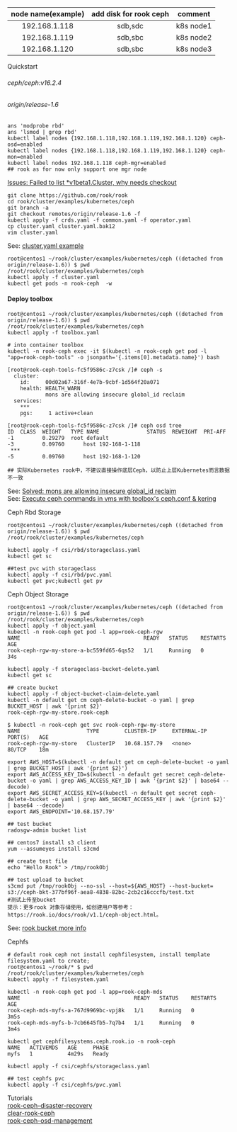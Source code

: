 | node name(example) | add disk for rook ceph | comment   |
| :----------------: | :--------------------: | --------- |
|   192.168.1.118    |        sdb,sdc         | k8s node1 |
|   192.168.1.119    |        sdb,sbc         | k8s node2 |
|   192.168.1.120    |        sdb,sbc         | k8s node3 |



Quickstart
######   ceph/ceph:v16.2.4
######   origin/release-1.6
```
ans 'modprobe rbd'
ans 'lsmod | grep rbd'
kubectl label nodes {192.168.1.118,192.168.1.119,192.168.1.120} ceph-osd=enabled  
kubectl label nodes {192.168.1.118,192.168.1.119,192.168.1.120} ceph-mon=enabled  
kubectl label nodes 192.168.1.118 ceph-mgr=enabled 
## rook as for now only support one mgr node      
```
[Issues: Failed to list *v1beta1.Cluster, why needs checkout](https://github.com/rook/rook/issues/2338)   
```
git clone https://github.com/rook/rook  
cd rook/cluster/examples/kubernetes/ceph  
git branch -a 
git checkout remotes/origin/release-1.6 -f   
kubectl apply -f crds.yaml -f common.yaml -f operator.yaml  
cp cluster.yaml cluster.yaml.bak12  
vim cluster.yaml  
```

See: [cluster.yaml example](https://github.com/Auggie321/kubernetes/blob/master/rookceph/example/cluster.yaml)   

``` 
root@centos1 ~/rook/cluster/examples/kubernetes/ceph ((detached from origin/release-1.6)) $ pwd
/root/rook/cluster/examples/kubernetes/ceph
kubectl apply -f cluster.yaml   
kubectl get pods -n rook-ceph  -w    
```

#### Deploy toolbox
```
root@centos1 ~/rook/cluster/examples/kubernetes/ceph ((detached from origin/release-1.6)) $ pwd
/root/rook/cluster/examples/kubernetes/ceph
kubectl apply -f toolbox.yaml

# into container toolbox
kubectl -n rook-ceph exec -it $(kubectl -n rook-ceph get pod -l "app=rook-ceph-tools" -o jsonpath='{.items[0].metadata.name}') bash

[root@rook-ceph-tools-fc5f9586c-z7csk /]# ceph -s
  cluster:
    id:     00d02a67-316f-4e7b-9cbf-1d564f20a071
    health: HEALTH_WARN
            mons are allowing insecure global_id reclaim
  services:
    ***
    pgs:     1 active+clean

[root@rook-ceph-tools-fc5f9586c-z7csk /]# ceph osd tree
ID  CLASS  WEIGHT   TYPE NAME               STATUS  REWEIGHT  PRI-AFF
-1         0.29279  root default                                     
-3         0.09760      host 192-168-1-118                           
 ***
-5         0.09760      host 192-168-1-120                           

## 实际Kubernetes rook中，不建议直接操作底层Ceph，以防止上层Kubernetes而言数据不一致
```
See: [Solved: mons are allowing insecure global_id reclaim ](https://github.com/rook/rook/issues/7746)  
See: [Execute ceph commands in vms with toolbox's ceph.conf & kering ](https://github.com/Auggie321/kubernetes/blob/master/rookceph/doc/RookCephClientConfiguration.md)   


Ceph Rbd Storage
```
root@centos1 ~/rook/cluster/examples/kubernetes/ceph ((detached from origin/release-1.6)) $ pwd
/root/rook/cluster/examples/kubernetes/ceph

kubectl apply -f csi/rbd/storageclass.yaml
kubectl get sc

##test pvc with storageclass
kubectl apply -f csi/rbd/pvc.yaml
kubectl get pvc;kubectl get pv
```

Ceph Object Storage
```
root@centos1 ~/rook/cluster/examples/kubernetes/ceph ((detached from origin/release-1.6)) $ pwd
/root/rook/cluster/examples/kubernetes/ceph
kubectl apply -f object.yaml
kubectl -n rook-ceph get pod -l app=rook-ceph-rgw
NAME                                       READY   STATUS    RESTARTS   AGE
rook-ceph-rgw-my-store-a-bc559fd65-6qs52   1/1     Running   0          34s

kubectl apply -f storageclass-bucket-delete.yaml
kubectl get sc

## create bucket
kubectl apply -f object-bucket-claim-delete.yaml 
kubectl -n default get cm ceph-delete-bucket -o yaml | grep BUCKET_HOST | awk '{print $2}'
rook-ceph-rgw-my-store.rook-ceph

$ kubectl -n rook-ceph get svc rook-ceph-rgw-my-store
NAME                     TYPE        CLUSTER-IP     EXTERNAL-IP   PORT(S)   AGE
rook-ceph-rgw-my-store   ClusterIP   10.68.157.79   <none>        80/TCP    18m

export AWS_HOST=$(kubectl -n default get cm ceph-delete-bucket -o yaml | grep BUCKET_HOST | awk '{print $2}')
export AWS_ACCESS_KEY_ID=$(kubectl -n default get secret ceph-delete-bucket -o yaml | grep AWS_ACCESS_KEY_ID | awk '{print $2}' | base64 --decode)
export AWS_SECRET_ACCESS_KEY=$(kubectl -n default get secret ceph-delete-bucket -o yaml | grep AWS_SECRET_ACCESS_KEY | awk '{print $2}' | base64 --decode)
export AWS_ENDPOINT='10.68.157.79'

## test bucket 
radosgw-admin bucket list

## centos7 install s3 client
yum --assumeyes install s3cmd

## create test file
echo "Hello Rook" > /tmp/rookObj

## test upload to bucket
s3cmd put /tmp/rookObj --no-ssl --host=${AWS_HOST} --host-bucket= s3://ceph-bkt-377bf96f-aea8-4838-82bc-2cb2c16cccfb/test.txt					#测试上传至bucket
提示：更多rook 对象存储使用，如创建用户等参考：https://rook.io/docs/rook/v1.1/ceph-object.html。
```
See: [rook bucket more info](https://rook.io/docs/rook/v1.6/ceph-object.html)  


Cephfs
```
# default rook ceph not install cephfilesystem, install template filesystem.yaml to create;
root@centos1 ~/rook/* $ pwd
/root/rook/cluster/examples/kubernetes/ceph
kubectl apply -f filesystem.yaml 

kubectl -n rook-ceph get pod -l app=rook-ceph-mds
NAME                                    READY   STATUS    RESTARTS   AGE
rook-ceph-mds-myfs-a-767d9969bc-vpj8k   1/1     Running   0          3m5s
rook-ceph-mds-myfs-b-7cb6645fb5-7q7b4   1/1     Running   0          3m4s

kubectl get cephfilesystems.ceph.rook.io -n rook-ceph
NAME   ACTIVEMDS   AGE     PHASE
myfs   1           4m29s   Ready

kubectl apply -f csi/cephfs/storageclass.yaml

## test cephfs pvc
kubectl apply -f csi/cephfs/pvc.yaml 
```
  
  
  
  
  
Tutorials   
[rook-ceph-disaster-recovery](https://github.com/rook/rook/blob/master/Documentation/ceph-disaster-recovery.md)  
[clear-rook-ceph](https://github.com/rook/rook/blob/master/Documentation/ceph-teardown.md)  
[rook-ceph-osd-management](https://github.com/rook/rook/blob/master/Documentation/ceph-osd-mgmt.md#remove-an-osd)  